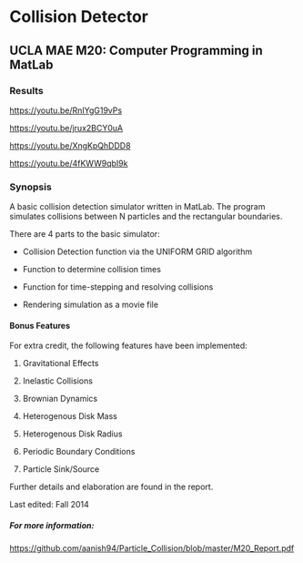 # Collision Detector
## UCLA MAE M20: Computer Programming in MatLab

### Results

https://youtu.be/RnIYgG19vPs

https://youtu.be/jrux2BCY0uA

https://youtu.be/XngKpQhDDD8

https://youtu.be/4fKWW9qbI9k

### Synopsis
A basic collision detection simulator written in MatLab. The program simulates collisions between N particles and the rectangular boundaries. 

There are 4 parts to the basic simulator:

- Collision Detection function via the UNIFORM GRID algorithm

- Function to determine collision times

- Function for time-stepping and resolving collisions

- Rendering simulation as a movie file

#### Bonus Features
For extra credit, the following features have been implemented:

1) Gravitational Effects

2) Inelastic Collisions

3) Brownian Dynamics

4) Heterogenous Disk Mass

5) Heterogenous Disk Radius

6) Periodic Boundary Conditions

7) Particle Sink/Source

Further details and elaboration are found in the report.

Last edited: Fall 2014

##### For more information:

https://github.com/aanish94/Particle_Collision/blob/master/M20_Report.pdf
